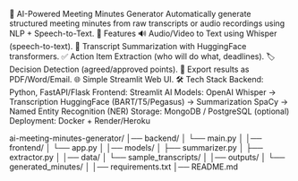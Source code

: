 📝 AI-Powered Meeting Minutes Generator
Automatically generate structured meeting minutes from raw transcripts or audio recordings using NLP + Speech-to-Text.
🚀 Features
🔊 Audio/Video to Text using Whisper (speech-to-text).
📝 Transcript Summarization with HuggingFace transformers.
✅ Action Item Extraction (who will do what, deadlines).
🏷 Decision Detection (agreed/approved points).
📄 Export results as PDF/Word/Email.
🌐 Simple Streamlit Web UI.
🛠 Tech Stack
Backend: Python, FastAPI/Flask
Frontend: Streamlit
AI Models:
OpenAI Whisper → Transcription
HuggingFace (BART/T5/Pegasus) → Summarization
SpaCy → Named Entity Recognition (NER)
Storage: MongoDB / PostgreSQL (optional)
Deployment: Docker + Render/Heroku


ai-meeting-minutes-generator/
│── backend/
│   └── main.py
│
│── frontend/
│   └── app.py
│
│── models/
│   ├── summarizer.py
│   ├── extractor.py
│
│── data/
│   └── sample_transcripts/
│
│── outputs/
│   └── generated_minutes/
│
│── requirements.txt
│── README.md

